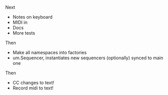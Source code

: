 Next

- Notes on keyboard
- MIDI in
- Docs
- More tests

Then

- Make all namespaces into factories
- um.Sequencer, instantiates new sequencers (optionally) synced to main one

Then

- CC changes to text!
- Record midi to text!
